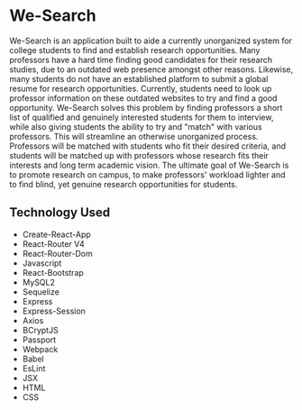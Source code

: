 # We-Search

We-Search is an application built to aide a currently unorganized system for college students to find and establish research opportunities. Many professors  have a hard time finding good candidates for their research studies, due to an outdated web presence amongst other reasons. Likewise, many students do not have an established platform to submit a global resume for research opportunities. Currently, students need to look up professor information on these outdated websites to try and find a good opportunity. We-Search solves this problem by finding professors a short list of qualified and genuinely interested students for them to interview, while also giving students the ability to try and "match" with various professors. This will streamline an otherwise unorganized process. Professors will be matched with students who fit their desired criteria, and students will be matched up with professors whose research fits their interests and long term academic vision. The ultimate goal of We-Search is to promote research on campus, to make professors' workload lighter and to find blind, yet genuine research opportunities for students.

## Technology Used
* Create-React-App
* React-Router V4
* React-Router-Dom
* Javascript
* React-Bootstrap
* MySQL2
* Sequelize
* Express
* Express-Session
* Axios
* BCryptJS
* Passport
* Webpack
* Babel
* EsLint
* JSX
* HTML
* CSS

